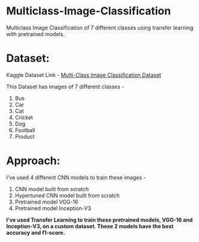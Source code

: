 # Multiclass-Image-Classification
Multiclass Image Classification of 7 different classes using transfer learning with pretrained models.

# Dataset:
Kaggle Dataset Link - [Multi-Class Image Classification Dataset](https://www.kaggle.com/datasets/snehamahata/image-classification-dataset)

This Dataset has images of 7 different classes -
1. Bus
2. Car
3. Cat
4. Cricket
5. Dog
6. Football
7. Product 

# Approach:
I've used 4 different CNN models to train these images - 
1. CNN model bulit from scratch
2. Hypertuned CNN model bulit from scratch
3. Pretrained model VGG-16
4. Pretrained model Inception-V3

**I've used Transfer Learning to train these pretrained models, VGG-16 and Inception-V3, on a custom dataset. These 2 models have the best accuracy and f1-score.**
  
